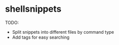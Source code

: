 # shellsnippets

TODO:  
- Split snippets into different files by command type
- Add tags for easy searching
